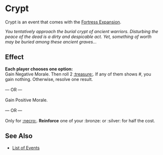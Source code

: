 # Crypt

Crypt is an event that comes with the [Fortress Expansion](../content.md).

*You tentatively approach the burial crypt of ancient warriors. Disturbing the peace of the dead is a dirty and despicable act. Yet, something of worth may be buried among these ancient graves...*


## Effect

**Each player chooses one option:** <br>Gain Negative Morale. Then roll 2 [:treasure:](../dice.md#treasure-die). If any of them shows #, you gain nothing. Otherwise, resolve one result.<br><br>— OR —<br><br>Gain Positive Morale.<br><br>— OR —<br><br>Only for [:necro:](../towns/necropolis.md). **Reinforce** one of your :bronze: or :silver: for half the cost.


## See Also

- [List of Events](../events.md)
